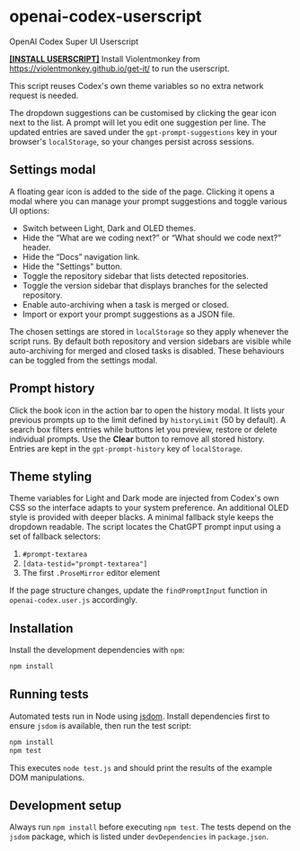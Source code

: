 # openai-codex-userscript

OpenAI Codex Super UI Userscript

**[[INSTALL USERSCRIPT]](https://github.com/supermarsx/openai-codex-userscript/raw/refs/heads/main/openai-codex.user.js)**
Install Violentmonkey from https://violentmonkey.github.io/get-it/ to run the userscript.


This script reuses Codex's own theme variables so no extra network request is needed.

The dropdown suggestions can be customised by clicking the gear icon next to the
list. A prompt will let you edit one suggestion per line. The updated entries are
saved under the `gpt-prompt-suggestions` key in your browser's
`localStorage`, so your changes persist across sessions.

## Settings modal

A floating gear icon is added to the side of the page. Clicking it opens a modal
where you can manage your prompt suggestions and toggle various UI options:

* Switch between Light, Dark and OLED themes.
* Hide the “What are we coding next?” or “What should we code next?” header.
* Hide the “Docs” navigation link.
* Hide the "Settings" button.
* Toggle the repository sidebar that lists detected repositories.
* Toggle the version sidebar that displays branches for the selected repository.
* Enable auto-archiving when a task is merged or closed.
* Import or export your prompt suggestions as a JSON file.

The chosen settings are stored in `localStorage` so they apply whenever the
script runs. By default both repository and version sidebars are visible while
auto-archiving for merged and closed tasks is disabled. These behaviours can be
toggled from the settings modal.

## Prompt history

Click the book icon in the action bar to open the history modal. It lists your
previous prompts up to the limit defined by `historyLimit` (50 by default). A
search box filters entries while buttons let you preview, restore or delete
individual prompts. Use the **Clear** button to remove all stored history.
Entries are kept in the `gpt-prompt-history` key of `localStorage`.

## Theme styling

Theme variables for Light and Dark mode are injected from Codex's own CSS so the interface adapts to your system preference. An additional OLED style is provided with deeper blacks. A minimal fallback style keeps the dropdown readable.
The script locates the ChatGPT prompt input using a set of fallback selectors:
1. `#prompt-textarea`
2. `[data-testid="prompt-textarea"]`
3. The first `.ProseMirror` editor element

If the page structure changes, update the `findPromptInput` function in
`openai-codex.user.js` accordingly.

## Installation

Install the development dependencies with `npm`:

```bash
npm install
```

## Running tests

Automated tests run in Node using [jsdom](https://github.com/jsdom/jsdom).
Install dependencies first to ensure `jsdom` is available, then run the test script:

```bash
npm install
npm test
```

This executes `node test.js` and should print the results of the example DOM
manipulations.

## Development setup

Always run `npm install` before executing `npm test`. The tests depend on the
`jsdom` package, which is listed under `devDependencies` in `package.json`.
